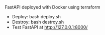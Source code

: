 FastAPI deployed with Docker using terraform

- Deploy: bash deploy.sh
- Destroy: bash destroy.sh
- Test FastAPI at http://127.0.0.1:8000/